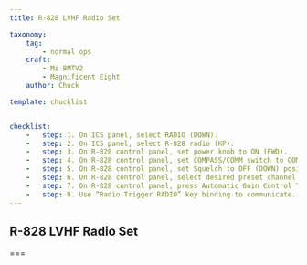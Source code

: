 ```yaml
---
title: R-828 LVHF Radio Set

taxonomy:
    tag:
        - normal ops
    craft:
        - Mi-8MTV2
        - Magnificent Eight
    author: Chuck

template: chucklist


checklist:
    -   step: 1. On ICS panel, select RADIO (DOWN). 
    -   step: 2. On ICS panel, select R-828 radio (KP). 
    -   step: 3. On R-828 control panel, set power knob to ON (FWD). 
    -   step: 4. On R-828 control panel, set COMPASS/COMM switch to COMM (AFT). 
    -   step: 5. On R-828 control panel, set Squelch to OFF (DOWN) position. 
    -   step: 6. On R-828 control panel, select desired preset channel. 
    -   step: 7. On R-828 control panel, press Automatic Gain Control TUNE button (АСУ/ACG). TUNING (HACTP) light will illuminate once radio is set. 
    -   step: 8. Use “Radio Trigger RADIO” key binding to communicate.
---
```


## R-828 LVHF Radio Set

===
 